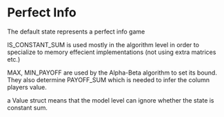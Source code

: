 # Perfect Info

The default state represents a perfect info game

IS_CONSTANT_SUM is used mostly in the algorithm level in order to specialize to memory effecient implementations (not using extra matrices etc.)

MAX, MIN_PAYOFF are used by the Alpha-Beta algorithm to set its bound. They also determine PAYOFF_SUM which is needed to infer the column players value.

a Value struct means that the model level can ignore whether the state is constant sum.
